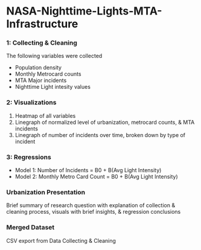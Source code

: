 # NASA-Nighttime-Lights-MTA-Infrastructure


### 1: Collecting & Cleaning
The following variables were collected
- Population density
- Monthly Metrocard counts
- MTA Major incidents
- Nighttime Light intesity values 


### 2: Visualizations
1. Heatmap of all variables
2. Linegraph of normalized level of urbanization, metrocard counts, & MTA incidents
3. Linegraph of number of incidents over time, broken down by type of incident


### 3: Regressions
- Model 1: Number of Incidents = B0 + B(Avg Light Intensity)
- Model 2: Monthly Metro Card Count = B0 + B(Avg Light Intensity)


### Urbanization Presentation
Brief summary of research question with explanation of collection & cleaning process, visuals with brief insights, & regression conclusions


### Merged Dataset
CSV export from Data Collecting & Cleaning
